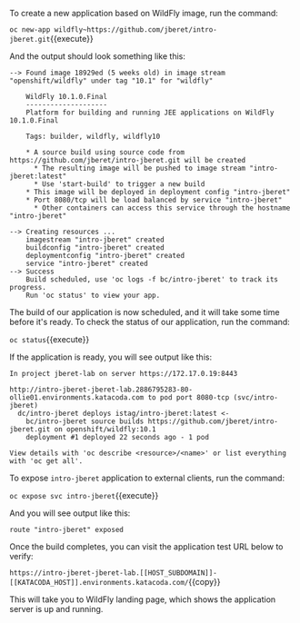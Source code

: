 To create a new application based on WildFly image, run the command:

``oc new-app wildfly~https://github.com/jberet/intro-jberet.git``{{execute}}

And the output should look something like this:

```text
--> Found image 18929ed (5 weeks old) in image stream "openshift/wildfly" under tag "10.1" for "wildfly"

    WildFly 10.1.0.Final
    --------------------
    Platform for building and running JEE applications on WildFly 10.1.0.Final

    Tags: builder, wildfly, wildfly10

    * A source build using source code from https://github.com/jberet/intro-jberet.git will be created
      * The resulting image will be pushed to image stream "intro-jberet:latest"
      * Use 'start-build' to trigger a new build
    * This image will be deployed in deployment config "intro-jberet"
    * Port 8080/tcp will be load balanced by service "intro-jberet"
      * Other containers can access this service through the hostname "intro-jberet"

--> Creating resources ...
    imagestream "intro-jberet" created
    buildconfig "intro-jberet" created
    deploymentconfig "intro-jberet" created
    service "intro-jberet" created
--> Success
    Build scheduled, use 'oc logs -f bc/intro-jberet' to track its progress.
    Run 'oc status' to view your app.
```

The build of our application is now scheduled, and it will take some time before it's ready.
To check the status of our application, run the command:

``oc status``{{execute}}

If the application is ready, you will see output like this:

```text
In project jberet-lab on server https://172.17.0.19:8443

http://intro-jberet-jberet-lab.2886795283-80-ollie01.environments.katacoda.com to pod port 8080-tcp (svc/intro-jberet)
  dc/intro-jberet deploys istag/intro-jberet:latest <-
    bc/intro-jberet source builds https://github.com/jberet/intro-jberet.git on openshift/wildfly:10.1
    deployment #1 deployed 22 seconds ago - 1 pod

View details with 'oc describe <resource>/<name>' or list everything with 'oc get all'.
```

To expose `intro-jberet` application to external clients, run the command:

``oc expose svc intro-jberet``{{execute}}

And you will see output like this:

```text
route "intro-jberet" exposed
```

Once the build completes, you can visit the application test URL below to verify:

`https://intro-jberet-jberet-lab.[[HOST_SUBDOMAIN]]-[[KATACODA_HOST]].environments.katacoda.com/`{{copy}}

This will take you to WildFly landing page, which shows the application server is up and running.
